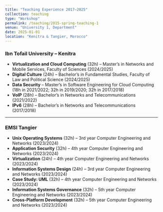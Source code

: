 ```yaml
---
title: "Teaching Experience 2017–2025"
collection: teaching
type: "Workshop"
permalink: /teaching/2015-spring-teaching-1
venue: "University 1, Department"
date: 2025-01-01
location: "Kenitra & Tangier, Morocco"
---
```


### Ibn Tofail University – Kenitra

- **Virtualization and Cloud Computing** (32h) – Master’s in Networks and Mobile Services, Faculty of Sciences (2024/2025)  
- **Digital Culture** (24h) – Bachelor’s in Fundamental Studies, Faculty of Law and Political Science (2024/2025)  
- **Data Security** – Master’s in Software Engineering for Cloud Computing  
  (18h in 2021/2022; 32h in 2019/2020; 32h in 2017/2018)  
- **VoIP** (28h) – Bachelor’s in Networks and Telecommunications (2021/2022)  
- **IPv6** (28h) – Bachelor’s in Networks and Telecommunications (2017/2018)  

---

### EMSI Tangier

- **Unix Operating Systems** (32h) – 3rd year Computer Engineering and Networks (2023/2024)  
- **Application Security** (32h) – 4th year Computer Engineering and Networks (2023/2024)  
- **Virtualization** (24h) – 4th year Computer Engineering and Networks (2023/2024)  
- **Information Systems Design** (24h) – 3rd year Computer Engineering and Networks (2023/2024)  
- **Case Study: UML** (32h) – 4th year Computer Engineering and Networks (2023/2024)  
- **Information Systems Governance** (32h) – 5th year Computer Engineering and Networks (2023/2024)  
- **Cross-Platform Development** (32h) – 5th year Computer Engineering and Networks (2023/2024)  

